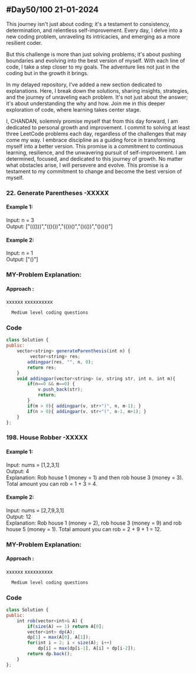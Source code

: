 
## #Day50/100 21-01-2024

This journey isn't just about coding; it's a testament to consistency, determination, and relentless self-improvement. Every day, I delve into a new coding problem, unraveling its intricacies, and emerging as a more resilient coder.

But this challenge is more than just solving problems; it's about pushing boundaries and evolving into the best version of myself. With each line of code, I take a step closer to my goals. The adventure lies not just in the coding but in the growth it brings.

In my delayed repository, I've added a new section dedicated to explanations. Here, I break down the solutions, sharing insights, strategies, and the journey of unraveling each problem. It's not just about the answer; it's about understanding the why and how. Join me in this deeper exploration of code, where learning takes center stage.

I, CHANDAN, solemnly promise myself that from this day forward, I am dedicated to personal growth and improvement. I commit to solving at least three LeetCode problems each day, regardless of the challenges that may come my way. I embrace discipline as a guiding force in transforming myself into a better version. This promise is a commitment to continuous learning, resilience, and the unwavering pursuit of self-improvement. I am determined, focused, and dedicated to this journey of growth. No matter what obstacles arise, I will persevere and evolve. This promise is a testament to my commitment to change and become the best version of myself.


### 22. Generate Parentheses -XXXXX

#### Example 1:

Input: n = 3\
Output: ["((()))","(()())","(())()","()(())","()()()"]


#### Example 2:
Input: n = 1\
Output: ["()"]

### MY-Problem Explanation:

#### Approach :
xxxxxx xxxxxxxxxx
```bash
  Medium level coding questions
```
### Code

```javascript
class Solution {
public:
    vector<string> generateParenthesis(int n) {
         vector<string> res;
        addingpar(res, "", n, 0);
        return res;
    }
    void addingpar(vector<string> &v, string str, int n, int m){
        if(n==0 && m==0) {
            v.push_back(str);
            return;
        }
        if(m > 0){ addingpar(v, str+")", n, m-1); }
        if(n > 0){ addingpar(v, str+"(", n-1, m+1); }
    }
};
```

### 198. House Robber -XXXXX

#### Example 1:

Input: nums = [1,2,3,1]\
Output: 4\
Explanation: Rob house 1 (money = 1) and then rob house 3 (money = 3).
Total amount you can rob = 1 + 3 = 4.


#### Example 2:
Input: nums = [2,7,9,3,1]\
Output: 12\
Explanation: Rob house 1 (money = 2), rob house 3 (money = 9) and rob house 5 (money = 1).
Total amount you can rob = 2 + 9 + 1 = 12.

### MY-Problem Explanation:

#### Approach :
xxxxxx xxxxxxxxxx
```bash
  Medium level coding questions
```
### Code

```javascript
class Solution {
public:
    int rob(vector<int>& A) {
        if(size(A) == 1) return A[0];
        vector<int> dp(A);
        dp[1] = max(A[0], A[1]);
        for(int i = 2; i < size(A); i++)
            dp[i] = max(dp[i-1], A[i] + dp[i-2]);
        return dp.back();
    }
};
```
